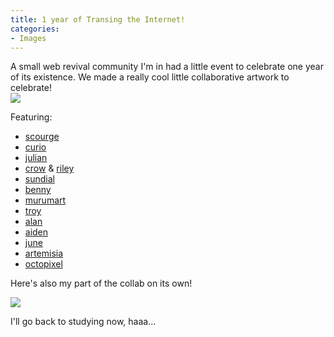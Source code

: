 ```yaml
---
title: 1 year of Transing the Internet!
categories:
- Images
---
```


A small web revival community I'm in had a little event to celebrate one year of its existence. We made a really cool little collaborative artwork to celebrate! <br>
![](/images/blog/tti/everyone.png)

Featuring:
 - [scourge](https://scourgescloset.neocities.org/)
 - [curio](https://curiocities.neocities.org/)
 - [julian](https://julians-art.neocities.org/)
 - [crow](https://crowpunk.neocities.org/) & [riley](https://gl1tz1.neocities.org/)
 - [sundial](https://worldsaddress.neocities.org/)
 - [benny](https://sugarforbrains.neocities.org)
 - [murumart](https://murumart.neocities.org/)
 - [troy](https://teethinvitro.neocities.org/)
 - [alan](https://alan460.neocities.org/)
 - [aiden](https://troy-sucks.neocities.org/)
 - [june](https://junery.neocities.org/)
 - [artemisia](https://r-temisia.neocities.org/)
 - [octopixel](https://nanoarrow.neocities.org/)

Here's also my part of the collab on its own!

![](/images/blog/tti/me.png)

I'll go back to studying now, haaa...
